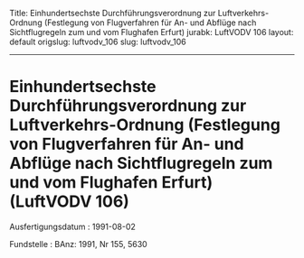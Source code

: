 Title: Einhundertsechste Durchführungsverordnung zur Luftverkehrs-Ordnung (Festlegung
  von Flugverfahren für An- und Abflüge nach Sichtflugregeln zum und vom Flughafen
  Erfurt)
jurabk: LuftVODV 106
layout: default
origslug: luftvodv_106
slug: luftvodv_106

---

# Einhundertsechste Durchführungsverordnung zur Luftverkehrs-Ordnung (Festlegung von Flugverfahren für An- und Abflüge nach Sichtflugregeln zum und vom Flughafen Erfurt) (LuftVODV 106)

Ausfertigungsdatum
:   1991-08-02

Fundstelle
:   BAnz: 1991, Nr 155, 5630

